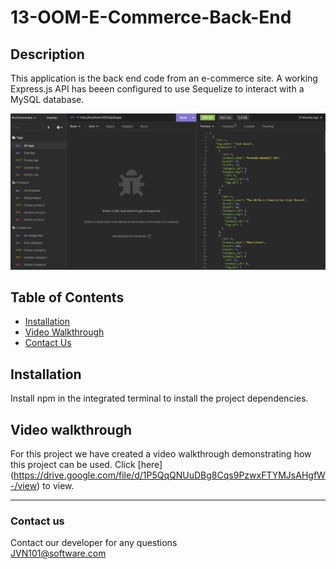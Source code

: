 # 13-OOM-E-Commerce-Back-End

## Description
This application is the back end code from an e-commerce site. A working Express.js API has beeen configured to use Sequelize to interact with a MySQL database.

![Image](/Images/Insomnia.png) 

## Table of Contents 

* [Installation](#installation)
* [Video Walkthrough](#video-walkthrough)
* [Contact Us](#contact-us)

## Installation
Install npm in the integrated terminal to install the project dependencies.

## Video walkthrough

For this project we have created a video walkthrough demonstrating how this project can be used. Click [here] (https://drive.google.com/file/d/1P5QqQNUuDBg8Cqs9PzwxFTYMJsAHgfW-/view) to view.

***
### Contact us
Contact our developer for any questions <br />
<JVN101@software.com>

